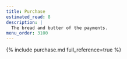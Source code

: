 ```yaml
---
title: Purchase
estimated_read: 8
description: |
  The bread and butter of the payments.
menu_order: 3100
---
```


{% include purchase.md full_reference=true %}
